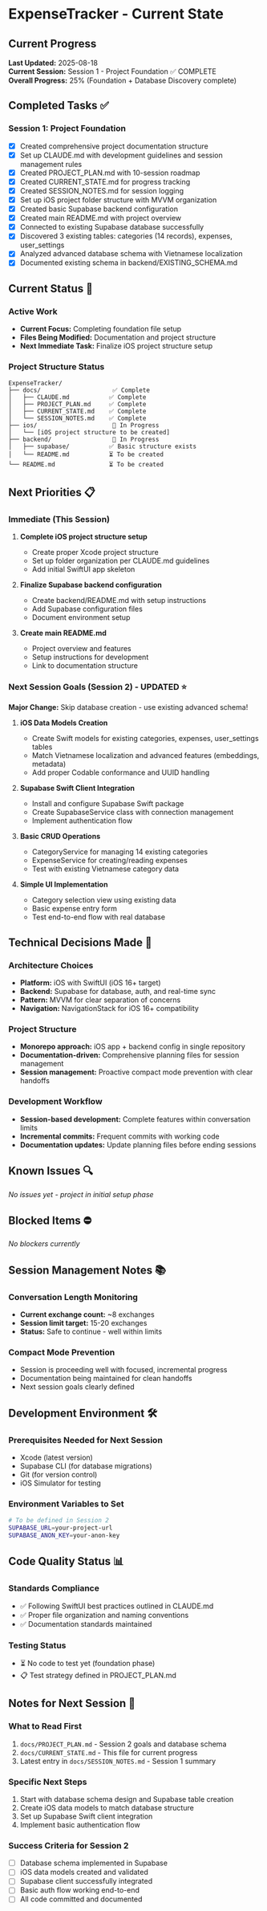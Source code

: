 # ExpenseTracker - Current State

## Current Progress
**Last Updated:** 2025-08-18  
**Current Session:** Session 1 - Project Foundation ✅ COMPLETE  
**Overall Progress:** 25% (Foundation + Database Discovery complete)

## Completed Tasks ✅

### Session 1: Project Foundation
- [x] Created comprehensive project documentation structure
- [x] Set up CLAUDE.md with development guidelines and session management rules
- [x] Created PROJECT_PLAN.md with 10-session roadmap
- [x] Created CURRENT_STATE.md for progress tracking
- [x] Created SESSION_NOTES.md for session logging
- [x] Set up iOS project folder structure with MVVM organization
- [x] Created basic Supabase backend configuration
- [x] Created main README.md with project overview
- [x] Connected to existing Supabase database successfully
- [x] Discovered 3 existing tables: categories (14 records), expenses, user_settings
- [x] Analyzed advanced database schema with Vietnamese localization
- [x] Documented existing schema in backend/EXISTING_SCHEMA.md

## Current Status 🚧

### Active Work
- **Current Focus:** Completing foundation file setup
- **Files Being Modified:** Documentation and project structure
- **Next Immediate Task:** Finalize iOS project structure setup

### Project Structure Status
```
ExpenseTracker/
├── docs/                    ✅ Complete
│   ├── CLAUDE.md           ✅ Complete
│   ├── PROJECT_PLAN.md     ✅ Complete  
│   ├── CURRENT_STATE.md    ✅ Complete
│   └── SESSION_NOTES.md    ✅ Complete
├── ios/                     🚧 In Progress
│   └── [iOS project structure to be created]
├── backend/                 🚧 In Progress
│   ├── supabase/           ✅ Basic structure exists
│   └── README.md           ⏳ To be created
└── README.md               ⏳ To be created
```

## Next Priorities 📋

### Immediate (This Session)
1. **Complete iOS project structure setup**
   - Create proper Xcode project structure
   - Set up folder organization per CLAUDE.md guidelines
   - Add initial SwiftUI app skeleton

2. **Finalize Supabase backend configuration**
   - Create backend/README.md with setup instructions
   - Add Supabase configuration files
   - Document environment setup

3. **Create main README.md**
   - Project overview and features
   - Setup instructions for development
   - Link to documentation structure

### Next Session Goals (Session 2) - UPDATED ⭐
**Major Change:** Skip database creation - use existing advanced schema!

1. **iOS Data Models Creation**
   - Create Swift models for existing categories, expenses, user_settings tables
   - Match Vietnamese localization and advanced features (embeddings, metadata)
   - Add proper Codable conformance and UUID handling

2. **Supabase Swift Client Integration** 
   - Install and configure Supabase Swift package
   - Create SupabaseService class with connection management
   - Implement authentication flow

3. **Basic CRUD Operations**
   - CategoryService for managing 14 existing categories
   - ExpenseService for creating/reading expenses
   - Test with existing Vietnamese category data

4. **Simple UI Implementation**
   - Category selection view using existing data
   - Basic expense entry form
   - Test end-to-end flow with real database

## Technical Decisions Made 📝

### Architecture Choices
- **Platform:** iOS with SwiftUI (iOS 16+ target)
- **Backend:** Supabase for database, auth, and real-time sync
- **Pattern:** MVVM for clear separation of concerns
- **Navigation:** NavigationStack for iOS 16+ compatibility

### Project Structure
- **Monorepo approach:** iOS app + backend config in single repository
- **Documentation-driven:** Comprehensive planning files for session management
- **Session management:** Proactive compact mode prevention with clear handoffs

### Development Workflow
- **Session-based development:** Complete features within conversation limits
- **Incremental commits:** Frequent commits with working code
- **Documentation updates:** Update planning files before ending sessions

## Known Issues 🔍
*No issues yet - project in initial setup phase*

## Blocked Items ⛔
*No blockers currently*

## Session Management Notes 📚

### Conversation Length Monitoring
- **Current exchange count:** ~8 exchanges
- **Session limit target:** 15-20 exchanges
- **Status:** Safe to continue - well within limits

### Compact Mode Prevention
- Session is proceeding well with focused, incremental progress
- Documentation being maintained for clean handoffs
- Next session goals clearly defined

## Development Environment 🛠️

### Prerequisites Needed for Next Session
- Xcode (latest version)
- Supabase CLI (for database migrations)
- Git (for version control)
- iOS Simulator for testing

### Environment Variables to Set
```bash
# To be defined in Session 2
SUPABASE_URL=your-project-url
SUPABASE_ANON_KEY=your-anon-key
```

## Code Quality Status 📊

### Standards Compliance
- ✅ Following SwiftUI best practices outlined in CLAUDE.md
- ✅ Proper file organization and naming conventions
- ✅ Documentation standards maintained

### Testing Status
- ⏳ No code to test yet (foundation phase)
- 📋 Test strategy defined in PROJECT_PLAN.md

## Notes for Next Session 📝

### What to Read First
1. `docs/PROJECT_PLAN.md` - Session 2 goals and database schema
2. `docs/CURRENT_STATE.md` - This file for current progress
3. Latest entry in `docs/SESSION_NOTES.md` - Session 1 summary

### Specific Next Steps
1. Start with database schema design and Supabase table creation
2. Create iOS data models to match database structure  
3. Set up Supabase Swift client integration
4. Implement basic authentication flow

### Success Criteria for Session 2
- [ ] Database schema implemented in Supabase
- [ ] iOS data models created and validated
- [ ] Supabase client successfully integrated
- [ ] Basic auth flow working end-to-end
- [ ] All code committed and documented